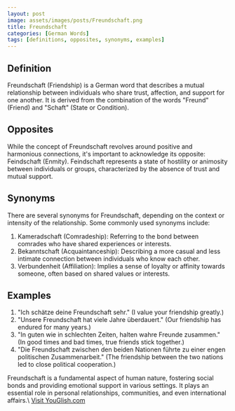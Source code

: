 ```yaml
---
layout: post
image: assets/images/posts/Freundschaft.png
title: Freundschaft
categories: [German Words]
tags: [definitions, opposites, synonyms, examples]
---
```


## Definition

Freundschaft (Friendship) is a German word that describes a mutual relationship between individuals who share trust, affection, and support for one another. It is derived from the combination of the words "Freund" (Friend) and "Schaft" (State or Condition).

## Opposites

While the concept of Freundschaft revolves around positive and harmonious connections, it's important to acknowledge its opposite: Feindschaft (Enmity). Feindschaft represents a state of hostility or animosity between individuals or groups, characterized by the absence of trust and mutual support. 

## Synonyms

There are several synonyms for Freundschaft, depending on the context or intensity of the relationship. Some commonly used synonyms include:

1. Kameradschaft (Comradeship): Referring to the bond between comrades who have shared experiences or interests.
2. Bekanntschaft (Acquaintanceship): Describing a more casual and less intimate connection between individuals who know each other.
3. Verbundenheit (Affiliation): Implies a sense of loyalty or affinity towards someone, often based on shared values or interests.

## Examples

1. "Ich schätze deine Freundschaft sehr." (I value your friendship greatly.)
2. "Unsere Freundschaft hat viele Jahre überdauert." (Our friendship has endured for many years.)
3. "In guten wie in schlechten Zeiten, halten wahre Freunde zusammen." (In good times and bad times, true friends stick together.)
4. "Die Freundschaft zwischen den beiden Nationen führte zu einer engen politischen Zusammenarbeit." (The friendship between the two nations led to close political cooperation.)

Freundschaft is a fundamental aspect of human nature, fostering social bonds and providing emotional support in various settings. It plays an essential role in personal relationships, communities, and even international affairs.\ <a id="yg-widget-0" class="youglish-widget" data-query="Freundschaft" data-lang="german" data-components="8412" data-auto-start="0" data-bkg-color="theme_light" data-title="How%20to%20pronounce%20Freundschaft%20in%20German"  rel="nofollow" href="https://youglish.com">Visit YouGlish.com</a><script async src="https://youglish.com/public/emb/widget.js" charset="utf-8"></script>